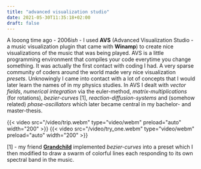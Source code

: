 ```yaml
---
title: "advanced visualization studio"
date: 2021-05-30T11:35:18+02:00
draft: false
---
```


A looong time ago - 2006*ish* - I used **AVS** (Advanced Visualization Studio - a music visualization plugin that came with **Winamp**) to create nice visualizations of the music that was being played. AVS is a little programming environment that compiles your code everytime you change something. It was actually the first contact with coding I had. A very sparse community of coders around the world made very nice visualization *presets*. 
Unknowingly I came into contact with a lot of concepts that I would later learn the names of in my physics studies. In AVS I dealt with *vector fields*, *numerical integration* via the euler-method, *matrix-multiplications* (for rotations), *bezier-curves* [1], *reaction-diffusion-systems* and (somehow related) *phase-oscillators* which later became central in my bachelor- and master-thesis. 

{{< video src="/video/trip.webm" type="video/webm" preload="auto" width="200" >}}
{{< video src="/video/try_one.webm" type="video/webm" preload="auto" width="200" >}}

[1] - my friend [**Grandchild**](https://github.com/grandchild) implemented *bezier-curves* into a preset which I then modified to draw a swarm of colorful lines each responding to its own spectral band in the music.

